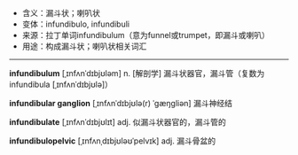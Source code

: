 - <span class="definition">含义：漏斗状；喇叭状</span>
- <span class="definition">变体：infundibulo, infundibuli</span>
- <span class="definition">来源：拉丁单词infundibulum（意为funnel或trumpet，即漏斗或喇叭）</span>
- <span class="definition">用途：构成漏斗状；喇叭状相关词汇</span>

---

<span class="vocabulary">**infundibulum**</span> [ˌɪnfʌnˈdɪbjʊləm] n. [解剖学] 漏斗状器官，漏斗管（复数为infundibula [ˌɪnfʌnˈdɪbjʊlə]）

<span class="vocabulary">**infundibular ganglion**</span> [ˌɪnfʌnˈdɪbjʊlə(r) ˈɡæŋɡliən] 漏斗神经结

<span class="vocabulary">**infundibulate**</span> [ˌɪnfʌnˈdɪbjʊlɪt] adj. 似漏斗状器官的，漏斗管的

<span class="vocabulary">**infundibulopelvic**</span> [ˌɪnfʌnˌdɪbjʊləʊˈpelvɪk] adj. 漏斗骨盆的
